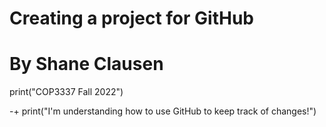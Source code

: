 # Creating a project for GitHub
# By Shane Clausen
 
print("COP3337 Fall 2022")

-+ print("I'm understanding how to use GitHub to keep track of changes!")
